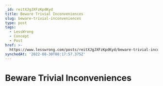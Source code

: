 ```yaml
---
_id: reitXJgJXFzKpdKyd
title: Beware Trivial Inconveniences
slug: beware-trivial-inconveniences
type: post
tags:
  - LessWrong
  - Concept
  - Post
href: >-
  https://www.lesswrong.com/posts/reitXJgJXFzKpdKyd/beware-trivial-inconveniences
synchedAt: '2022-08-30T08:17:57.375Z'
---
```

# Beware Trivial Inconveniences

